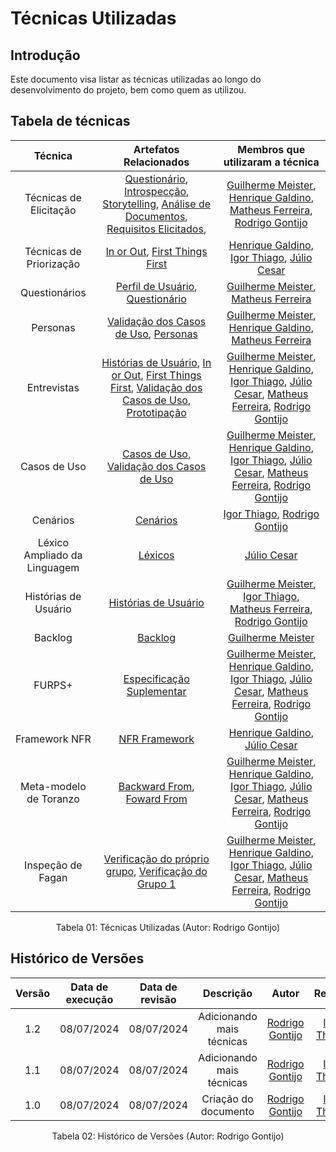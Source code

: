 # Técnicas Utilizadas

## Introdução

Este documento visa listar as técnicas utilizadas ao longo do desenvolvimento do projeto, bem como quem as utilizou.

## Tabela de técnicas

| Técnica | Artefatos Relacionados | Membros que utilizaram a técnica |
| :-----: | :--------------------: | :------------------------------: |
| Técnicas de Elicitação | [Questionário](https://requisitos-de-software.github.io/2024.1-Consumidor.gov/Elicita%C3%A7%C3%A3o/Question%C3%A1rio/), [Introspecção](https://requisitos-de-software.github.io/2024.1-Consumidor.gov/Elicita%C3%A7%C3%A3o/introspec/), [Storytelling](https://requisitos-de-software.github.io/2024.1-Consumidor.gov/Elicita%C3%A7%C3%A3o/Storytelling/), [Análise de Documentos](https://requisitos-de-software.github.io/2024.1-Consumidor.gov/Elicita%C3%A7%C3%A3o/analiseDoc/), [Requisitos Elicitados](https://requisitos-de-software.github.io/2024.1-Consumidor.gov/Elicita%C3%A7%C3%A3o/requisitos-elicitados/), | [Guilherme Meister](https://github.com/gmeister18), [Henrique Galdino](https://github.com/hgaldino05), [Matheus Ferreira](https://github.com/matferreira1), [Rodrigo Gontijo](https://github.com/rodrigogontijoo) |
| Técnicas de Priorização | [In or Out](https://requisitos-de-software.github.io/2024.1-Consumidor.gov/Elicita%C3%A7%C3%A3o/Prioriza%C3%A7%C3%A3o/In%20or%20out/), [First Things First](https://requisitos-de-software.github.io/2024.1-Consumidor.gov/Elicita%C3%A7%C3%A3o/Prioriza%C3%A7%C3%A3o/First%20things%20first/) |[Henrique Galdino](https://github.com/hgaldino05), [Igor Thiago](https://github.com/alladin51), [Júlio Cesar](https://github.com/Julio1099)|
| Questionários | [Perfil de Usuário](https://requisitos-de-software.github.io/2024.1-Consumidor.gov/Elicita%C3%A7%C3%A3o/PerfildeUsuario/), [Questionário](https://requisitos-de-software.github.io/2024.1-Consumidor.gov/Elicita%C3%A7%C3%A3o/Question%C3%A1rio/) | [Guilherme Meister](https://github.com/gmeister18), [Matheus Ferreira](https://github.com/matferreira1) |
| Personas | [Validação dos Casos de Uso](https://requisitos-de-software.github.io/2024.1-Consumidor.gov/Modelagem/validacao/), [Personas](https://requisitos-de-software.github.io/2024.1-Consumidor.gov/Elicita%C3%A7%C3%A3o/Personas/)| [Guilherme Meister](https://github.com/gmeister18), [Henrique Galdino](https://github.com/hgaldino05), [Matheus Ferreira](https://github.com/matferreira1) |
| Entrevistas | [Histórias de Usuário](https://requisitos-de-software.github.io/2024.1-Consumidor.gov/Modelagem/Modelagem%20%C3%81gil/Historias/),  [In or Out](https://requisitos-de-software.github.io/2024.1-Consumidor.gov/Elicita%C3%A7%C3%A3o/Prioriza%C3%A7%C3%A3o/In%20or%20out/), [First Things First](https://requisitos-de-software.github.io/2024.1-Consumidor.gov/Elicita%C3%A7%C3%A3o/Prioriza%C3%A7%C3%A3o/First%20things%20first/), [Validação dos Casos de Uso](https://requisitos-de-software.github.io/2024.1-Consumidor.gov/Modelagem/validacao/), [Prototipação](https://requisitos-de-software.github.io/2024.1-Consumidor.gov/Valida%C3%A7%C3%A3o/Prototipagem/Acessibilidade/) | [Guilherme Meister](https://github.com/gmeister18), [Henrique Galdino](https://github.com/hgaldino05), [Igor Thiago](https://github.com/alladin51), [Júlio Cesar](https://github.com/Julio1099), [Matheus Ferreira](https://github.com/matferreira1), [Rodrigo Gontijo](https://github.com/rodrigogontijoo) |
| Casos de Uso | [Casos de Uso](https://requisitos-de-software.github.io/2024.1-Consumidor.gov/Modelagem/casosdeuso/), [Validação dos Casos de Uso](https://requisitos-de-software.github.io/2024.1-Consumidor.gov/Modelagem/validacao/) | [Guilherme Meister](https://github.com/gmeister18), [Henrique Galdino](https://github.com/hgaldino05), [Igor Thiago](https://github.com/alladin51), [Júlio Cesar](https://github.com/Julio1099), [Matheus Ferreira](https://github.com/matferreira1), [Rodrigo Gontijo](https://github.com/rodrigogontijoo) |
| Cenários | [Cenários](https://requisitos-de-software.github.io/2024.1-Consumidor.gov/Modelagem/cenarios/#introducao) | [Igor Thiago](https://github.com/alladin51), [Rodrigo Gontijo](https://github.com/rodrigogontijoo) |
| Léxico Ampliado da Linguagem | [Léxicos](https://requisitos-de-software.github.io/2024.1-Consumidor.gov/Modelagem/lexicos/) | [Júlio Cesar](https://github.com/Julio1099) |
| Histórias de Usuário | [Histórias de Usuário](https://requisitos-de-software.github.io/2024.1-Consumidor.gov/Modelagem/Modelagem%20%C3%81gil/Historias/) | [Guilherme Meister](https://github.com/gmeister18), [Igor Thiago](https://github.com/alladin51), [Matheus Ferreira](https://github.com/matferreira1), [Rodrigo Gontijo](https://github.com/rodrigogontijoo) |
| Backlog | [Backlog](https://requisitos-de-software.github.io/2024.1-Consumidor.gov/Modelagem/Modelagem%20%C3%81gil/Backlog/#historico-de-versoes) | [Guilherme Meister](https://github.com/gmeister18) |
| FURPS+ | [Especificação Suplementar](https://requisitos-de-software.github.io/2024.1-Consumidor.gov/Modelagem/especsuplementar/) | [Guilherme Meister](https://github.com/gmeister18), [Henrique Galdino](https://github.com/hgaldino05), [Igor Thiago](https://github.com/alladin51), [Júlio Cesar](https://github.com/Julio1099), [Matheus Ferreira](https://github.com/matferreira1), [Rodrigo Gontijo](https://github.com/rodrigogontijoo) |
| Framework NFR | [NFR Framework](https://requisitos-de-software.github.io/2024.1-Consumidor.gov/Modelagem/Modelagem%20%C3%81gil/NFR/)  | [Henrique Galdino](https://github.com/hgaldino05), [Júlio Cesar](https://github.com/Julio1099) |
| Meta-modelo de Toranzo | [Backward From](https://requisitos-de-software.github.io/2024.1-Consumidor.gov/P%C3%B3s-Rastreabilidade/backward/), [Foward From](https://requisitos-de-software.github.io/2024.1-Consumidor.gov/P%C3%B3s-Rastreabilidade/forward/) | [Guilherme Meister](https://github.com/gmeister18), [Henrique Galdino](https://github.com/hgaldino05), [Igor Thiago](https://github.com/alladin51), [Júlio Cesar](https://github.com/Julio1099), [Matheus Ferreira](https://github.com/matferreira1), [Rodrigo Gontijo](https://github.com/rodrigogontijoo) |
| Inspeção de Fagan | [Verificação do próprio grupo](https://requisitos-de-software.github.io/2024.1-Consumidor.gov/Verifica%C3%A7%C3%A3o/Grupo%208/Entrega%201%20-%20Planejamento/planejamento/), [Verificação do Grupo 1](https://requisitos-de-software.github.io/2024.1-Consumidor.gov/Verifica%C3%A7%C3%A3o/Grupo%201%20-%20DOU/Entrega%201%20-%20Planejamento/apresenta%C3%A7oes/) | [Guilherme Meister](https://github.com/gmeister18), [Henrique Galdino](https://github.com/hgaldino05), [Igor Thiago](https://github.com/alladin51), [Júlio Cesar](https://github.com/Julio1099), [Matheus Ferreira](https://github.com/matferreira1), [Rodrigo Gontijo](https://github.com/rodrigogontijoo) |

<div align="center">
<figcaption align="center">Tabela 01: Técnicas Utilizadas (Autor: Rodrigo Gontijo)</figcaption>
</div>


## Histórico de Versões

| Versão | Data de execução | Data de revisão |  Descrição  | Autor | Revisor  |
| :----: | :--------------: | :-------------: | :---------: | :---: | :------: |
| 1.2    | 08/07/2024       | 08/07/2024      | Adicionando mais técnicas  | [Rodrigo Gontijo](https://github.com/rodrigogontijoo) | [Igor Thiago](https://github.com/alladin51) |
| 1.1    | 08/07/2024       | 08/07/2024      | Adicionando mais técnicas  | [Rodrigo Gontijo](https://github.com/rodrigogontijoo) | [Igor Thiago](https://github.com/alladin51) |
| 1.0    | 08/07/2024       | 08/07/2024      | Criação do documento  | [Rodrigo Gontijo](https://github.com/rodrigogontijoo) | [Igor Thiago](https://github.com/alladin51) |

<div align="center">
<figcaption align="center">Tabela 02: Histórico de Versões (Autor: Rodrigo Gontijo)</figcaption>
</div>